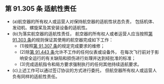 ## 第 91.305 条 适航性责任

- (a)航空器的所有权人或运营人对保持航空器的适航性状态负责， 包括机体、发动机、螺旋桨及其安装设备的适航性。
- (b)为落实航空器的适航性责任， 航空器的所有权人或者运营人应当按照[第 91.303 条](303.md)的规则保证其使用的航空器完成如下工作：
	+ (1)按照[第 91.307 条](307.md)的规定完成要求的维修；
	+ (2)除[第 91.443 条](443.md)允许不工作的任何仪表或设备外， 在每次飞行前对于影响安全运行的有关缺陷和损伤进行处理并达到经批准的标准；
	+ (3)完成适航指令和局方要求强制执行的任何其他持续适航要求。
- (c)上述工作可以通过签订协议的方式进行委托， 但航空器所有权人或运营人负有同样的适航性责任。